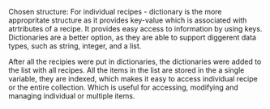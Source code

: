 Chosen structure:
For individual recipes - dictionary is the more appropritate structure  as it provides key-value which is associated with atrtributes of a recipe.
It provides easy access to information by using keys. 
Dictionaries are a better option, as they are able to support diggerent data types, such as string, integer, and a list.

After all the recipies were put in dictionaries, the dictionaries were added to the list with all recipes. All the items in the list are stored in the a single variable, they are indexed, which makes it easy to access individual recipe or the entire collection. Which is useful for accessing, modifying and managing individual or multiple items.